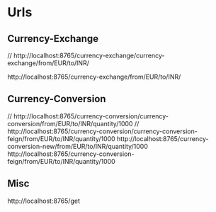 # Urls

## Currency-Exchange
// http://localhost:8765/currency-exchange/currency-exchange/from/EUR/to/INR/

http://localhost:8765/currency-exchange/from/EUR/to/INR/

## Currency-Conversion
// http://localhost:8765/currency-conversion/currency-conversion/from/EUR/to/INR/quantity/1000
// http://localhost:8765/currency-conversion/currency-conversion-feign/from/EUR/to/INR/quantity/1000
http://localhost:8765/currency-conversion-new/from/EUR/to/INR/quantity/1000
http://localhost:8765/currency-conversion-feign/from/EUR/to/INR/quantity/1000

## Misc
http://localhost:8765/get